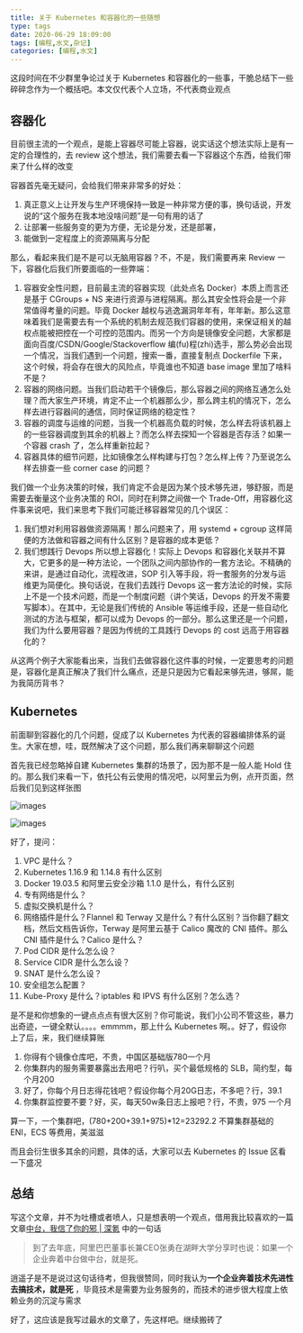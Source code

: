```yaml
---
title: 关于 Kubernetes 和容器化的一些随想
type: tags
date: 2020-06-29 18:09:00
tags: [编程,水文,杂记]
categories: [编程,水文]
---
```


这段时间在不少群里争论过关于 Kubernetes 和容器化的一些事，干脆总结下一些碎碎念作为一个概括吧。本文仅代表个人立场，不代表商业观点

<!--more-->

## 容器化

目前很主流的一个观点，是能上容器尽可能上容器，说实话这个想法实际上是有一定的合理性的，去 review 这个想法，我们需要去看一下容器这个东西，给我们带来了什么样的改变

容器首先毫无疑问，会给我们带来非常多的好处：

1. 真正意义上让开发与生产环境保持一致是一种非常方便的事，换句话说，开发说的“这个服务在我本地没啥问题”是一句有用的话了
2. 让部署一些服务变的更为方便，无论是分发，还是部署，
3. 能做到一定程度上的资源隔离与分配

那么，看起来我们是不是可以无脑用容器？不，不是，我们需要再来 Review 一下，容器化后我们所要面临的一些弊端：

1. 容器安全性问题，目前最主流的容器实现（此处点名 Docker）本质上而言还是基于 CGroups + NS 来进行资源与进程隔离。那么其安全性将会是一个非常值得考量的问题。毕竟 Docker 越权与逃逸漏洞年年有，年年新。那么这意味着我们是需要去有一个系统的机制去规范我们容器的使用，来保证相关的越权点能被把控在一个可控的范围内。而另一个方向是镜像安全问题，大家都是面向百度/CSDN/Google/Stackoverflow 编(fu)程(zhi)选手，那么势必会出现一个情况，当我们遇到一个问题，搜索一番，直接复制点 Dockerfile 下来，这个时候，将会存在很大的风险点，毕竟谁也不知道 base image 里加了啥料不是？
2. 容器的网络问题。当我们启动若干个镜像后，那么容器之间的网络互通怎么处理？而大家生产环境，肯定不止一个机器那么少，那么跨主机的情况下，怎么样去进行容器间的通信，同时保证网络的稳定性？
3. 容器的调度与运维的问题，当我一个机器高负载的时候，怎么样去将该机器上的一些容器调度到其余的机器上？而怎么样去探知一个容器是否存活？如果一个容器 crash 了，怎么样重新拉起？
4. 容器具体的细节问题，比如镜像怎么样构建与打包？怎么样上传？乃至说怎么样去排查一些 corner case 的问题？

我们做一个业务决策的时候，我们肯定不会是因为某个技术够先进，够舒服，而是需要去衡量这个业务决策的 ROI，同时在利弊之间做一个 Trade-Off，用容器化这件事来说吧，我们来思考下我们可能迁移容器常见的几个误区：

1. 我们想对利用容器做资源隔离！那么问题来了，用 systemd + cgroup 这样简便的方法做和容器之间有什么区别？是容器的成本更低？
2. 我们想践行 Devops 所以想上容器化！实际上 Devops 和容器化关联并不算大，它更多的是一种方法论，一个团队之间内部协作的一套方法论。不精确的来讲，是通过自动化，流程改进，SOP 引入等手段，将一套服务的分发与运维更为简便化。换句话说，在我们去践行 Devops 这一套方法论的时候，实际上不是一个技术问题，而是一个制度问题（讲个笑话，Devops 的开发不需要写脚本）。在其中，无论是我们传统的 Ansible 等运维手段，还是一些自动化测试的方法与框架，都可以成为 Devops 的一部分。那么这里还是一个问题，我们为什么要用容器？是因为传统的工具践行 Devops 的 cost 远高于用容器化的？

从这两个例子大家能看出来，当我们去做容器化这件事的时候，一定要思考的问题是，容器化是真正解决了我们什么痛点，还是只是因为它看起来够先进，够屌，能为我简历背书？

## Kubernetes

前面聊到容器化的几个问题，促成了以 Kubernetes 为代表的容器编排体系的诞生。大家在想，哇，既然解决了这个问题，那么我们再来聊聊这个问题

首先我已经忽略掉自建 Kubernetes 集群的场景了，因为那不是一般人能 Hold 住的。那么我们来看一下，依托公有云使用的情况吧，以阿里云为例，点开页面，然后我们见到这样张图

![images](https://manjusakablog.blob.core.windows.net/blog-resource/images/2020-06-29-01.png)

![images](https://manjusakablog.blob.core.windows.net/blog-resource/images/2020-06-29-02.png)

好了，提问：

1. VPC 是什么？
2. Kubernetes 1.16.9 和 1.14.8 有什么区别
3. Docker 19.03.5 和阿里云安全沙箱 1.1.0 是什么，有什么区别
4. 专有网络是什么？
5. 虚拟交换机是什么？
6. 网络插件是什么？Flannel 和 Terway 又是什么？有什么区别？当你翻了翻文档，然后文档告诉你，Terway 是阿里云基于 Calico 魔改的 CNI 插件。那么 CNI 插件是什么？Calico 是什么？
7. Pod CIDR 是什么怎么设？
8. Service CIDR 是什么怎么设？
9. SNAT 是什么怎么设？
10. 安全组怎么配置？
11. Kube-Proxy 是什么？iptables 和 IPVS 有什么区别？怎么选？

是不是和你想象的一键点点点有很大区别？你可能说，我们小公司不管这些，暴力出奇迹，一键全默认。。。。emmmm，那上什么 Kubernetes 啊。。好了，假设你上了后，来，我们继续算账

1. 你得有个镜像仓库吧，不贵，中国区基础版780一个月
2. 你集群内的服务需要暴露出去用吧？行叭，买个最低规格的 SLB，简约型，每个月200
3. 好了，你每个月日志得花钱吧？假设你每个月20G日志，不多吧？行，39.1
4. 你集群监控要不要？好，买，每天50w条日志上报吧？行，不贵，975 一个月

算一下，一个集群吧，(780+200+39.1+975)*12=23292.2 不算集群基础的 ENI，ECS 等费用，美滋滋

而且会衍生很多其余的问题，具体的话，大家可以去 Kubernetes 的 Issue 区看一下盛况

## 总结

写这个文章，并不为吐槽或者喷人，只是想表明一个观点，借用我比较喜欢的一篇文章[中台，我信了你的邪 | 深氪](https://mp.weixin.qq.com/s/9j3BnR3UqA-lnJDoM5Hrvg) 中的一句话

> 到了去年底，阿里巴巴董事长兼CEO张勇在湖畔大学分享时也说：如果一个企业奔着中台做中台，就是死。

逍遥子是不是说过这句话待考，但我很赞同，同时我认为**一个企业奔着技术先进性去搞技术，就是死** ，毕竟技术是需要为业务服务的，而技术的进步很大程度上依赖业务的沉淀与需求

好了，这应该是我写过最水的文章了，先这样吧。继续搬砖了